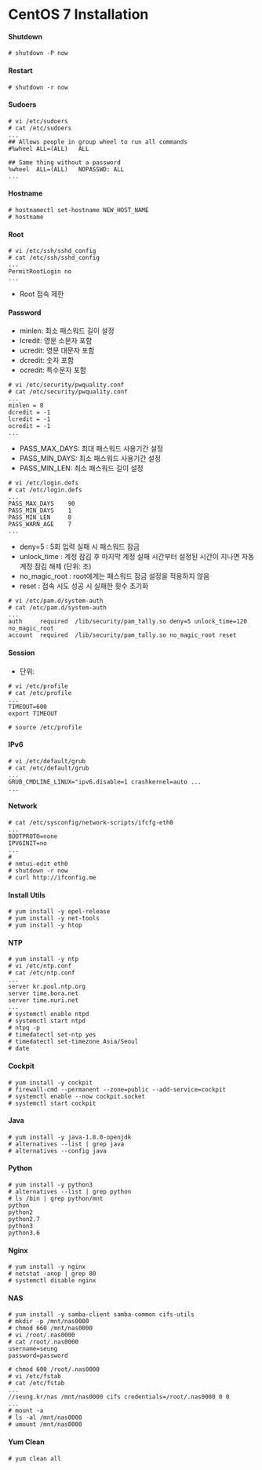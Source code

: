 # CentOS 7 Installation

#### Shutdown

```
# shutdown -P now
```

#### Restart

```
# shutdown -r now
```

#### Sudoers

```
# vi /etc/sudoers
# cat /etc/sudoers
...
## Allows people in group wheel to run all commands
#%wheel	ALL=(ALL)	ALL

## Same thing without a password
%wheel	ALL=(ALL)	NOPASSWD: ALL
...
```

#### Hostname

```
# hostnamectl set-hostname NEW_HOST_NAME
# hostname
```

#### Root

```
# vi /etc/ssh/sshd_config
# cat /etc/ssh/sshd_config
...
PermitRootLogin no
...
```
- Root 접속 제한

#### Password

- minlen: 최소 패스워드 길이 설정
- lcredit: 영문 소문자 포함
- ucredit: 영문 대문자 포함
- dcredit: 숫자 포함
- ocredit: 특수문자 포함
```
# vi /etc/security/pwquality.conf
# cat /etc/security/pwquality.conf
...
minlen = 8
dcredit = -1
lcredit = -1
ocredit = -1
...
```

- PASS_MAX_DAYS: 최대 패스워드 사용기간 설정
- PASS_MIN_DAYS: 최소 패스워드 사용기간 설정
- PASS_MIN_LEN: 최소 패스워드 길이 설정
```
# vi /etc/login.defs
# cat /etc/login.defs
...
PASS_MAX_DAYS    90
PASS_MIN_DAYS    1
PASS_MIN_LEN     8
PASS_WARN_AGE    7
...
```

- deny=5 : 5회 입력 실패 시 패스워드 잠금
- unlock_time : 계정 잠김 후 마지막 계정 실패 시간부터 설정된 시간이 지나면 자동 계정 잠김 해제 (단위: 초)
- no_magic_root : root에게는 패스워드 잠금 설정을 적용하지 않음
- reset : 접속 시도 성공 시 실패한 횟수 초기화
```
# vi /etc/pam.d/system-auth
# cat /etc/pam.d/system-auth
...
auth     required  /lib/security/pam_tally.so deny=5 unlock_time=120 no_magic_root
account  required  /lib/security/pam_tally.so no_magic_root reset
```

#### Session

- 단위: 
```
# vi /etc/profile
# cat /etc/profile
...
TIMEOUT=600
export TIMEOUT

# source /etc/profile
```

#### IPv6

```
# vi /etc/default/grub
# cat /etc/default/grub
...
GRUB_CMDLINE_LINUX="ipv6.disable=1 crashkernel=auto ...
...
```

#### Network

```
# cat /etc/sysconfig/network-scripts/ifcfg-eth0
...
BOOTPROTO=none
IPV6INIT=no
...
# 
# nmtui-edit eth0
# shutdown -r now
# curl http://ifconfig.me
```

#### Install Utils

```
# yum install -y epel-release
# yum install -y net-tools
# yum install -y htop
```

#### NTP

```
# yum install -y ntp
# vi /etc/ntp.conf
# cat /etc/ntp.conf
...
server kr.pool.ntp.org
server time.bora.net
server time.nuri.net
...
# systemctl enable ntpd
# systemctl start ntpd
# ntpq -p
# timedatectl set-ntp yes
# timedatectl set-timezone Asia/Seoul
# date
```

#### Cockpit

```
# yum install -y cockpit
# firewall-cmd --permanent --zone=public --add-service=cockpit
# systemctl enable --now cockpit.socket
# systemctl start cockpit
```

#### Java

```
# yum install -y java-1.8.0-openjdk
# alternatives --list | grep java
# alternatives --config java
```

#### Python

```
# yum install -y python3
# alternatives --list | grep python
# ls /bin | grep python/mnt
python
python2
python2.7
python3
python3.6
```

#### Nginx

```
# yum install -y nginx
# netstat -anop | grep 80
# systemctl disable nginx
```

#### NAS

```
# yum install -y samba-client samba-common cifs-utils
# mkdir -p /mnt/nas0000
# chmod 660 /mnt/nas0000
# vi /root/.nas0000
# cat /root/.nas0000
username=seung
password=password

# chmod 600 /root/.nas0000
# vi /etc/fstab
# cat /etc/fstab
...
//seung.kr/nas /mnt/nas0000 cifs credentials=/root/.nas0000 0 0
...
# mount -a
# ls -al /mnt/nas0000
# umount /mnt/nas0000
```

#### Yum Clean

```
# yum clean all
```

